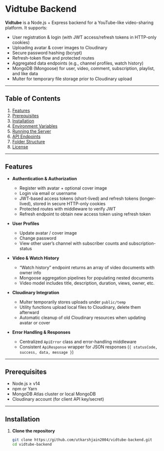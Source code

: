 # Vidtube Backend

**Vidtube** is a Node.js + Express backend for a YouTube-like video-sharing platform. It supports:

- User registration & login (with JWT access/refresh tokens in HTTP-only cookies)
- Uploading avatar & cover images to Cloudinary
- Secure password hashing (bcrypt)
- Refresh-token flow and protected routes
- Aggregated data endpoints (e.g., channel profiles, watch history)
- MongoDB (Mongoose) for user, video, comment, subscription, playlist, and like data
- Multer for temporary file storage prior to Cloudinary upload

---

## Table of Contents

1. [Features](#features)  
2. [Prerequisites](#prerequisites)  
3. [Installation](#installation)  
4. [Environment Variables](#environment-variables)  
5. [Running the Server](#running-the-server)  
6. [API Endpoints](#api-endpoints)  
7. [Folder Structure](#folder-structure)  
8. [License](#license)

---

## Features

- **Authentication & Authorization**  
  - Register with avatar + optional cover image  
  - Login via email or username  
  - JWT-based access tokens (short-lived) and refresh tokens (longer-lived), stored in secure HTTP-only cookies  
  - Protected routes with middleware to verify JWT  
  - Refresh endpoint to obtain new access token using refresh token

- **User Profiles**  
  - Update avatar / cover image  
  - Change password  
  - View other user’s channel with subscriber counts and subscription-status

- **Video & Watch History**  
  - “Watch history” endpoint returns an array of video documents with owner info  
  - Mongoose aggregation pipelines for populating nested documents  
  - Video model includes title, description, duration, views, owner, etc.

- **Cloudinary Integration**  
  - Multer temporarily stores uploads under `public/temp`  
  - Utility functions upload local files to Cloudinary, delete them afterward   
  - Automatic cleanup of old Cloudinary resources when updating avatar or cover

- **Error Handling & Responses**  
  - Centralized `ApiError` class and error-handling middleware  
  - Consistent `ApiResponse` wrapper for JSON responses (`{ statusCode, success, data, message }`)

---

## Prerequisites

- Node.js ≥ v14  
- npm or Yarn  
- MongoDB Atlas cluster or local MongoDB  
- Cloudinary account (for client API key/secret)

---

## Installation

1. **Clone the repository**  
   ```bash
   git clone https://github.com/utkarshjain2004/vidtube-backend.git
   cd vidtube-backend
